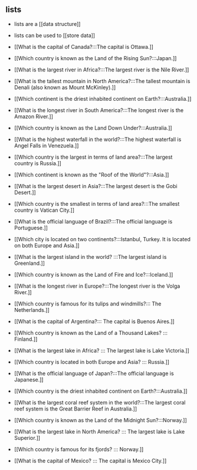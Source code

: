 
## lists
- lists are a [[data structure]]

- lists can be used to [[store data]]

- [[What is the capital of Canada?:::The capital is Ottawa.]]
- [[Which country is known as the Land of the Rising Sun?:::Japan.]]
- [[What is the largest river in Africa?:::The largest river is the Nile River.]]
- [[What is the tallest mountain in North America?:::The tallest mountain is Denali (also known as Mount McKinley).]]
- [[Which continent is the driest inhabited continent on Earth?:::Australia.]]
- [[What is the longest river in South America?:::The longest river is the Amazon River.]]
- [[Which country is known as the Land Down Under?:::Australia.]]
- [[What is the highest waterfall in the world?:::The highest waterfall is Angel Falls in Venezuela.]]
- [[Which country is the largest in terms of land area?:::The largest country is Russia.]]
- [[Which continent is known as the "Roof of the World"?:::Asia.]]
- [[What is the largest desert in Asia?:::The largest desert is the Gobi Desert.]]
- [[Which country is the smallest in terms of land area?:::The smallest country is Vatican City.]]
- [[What is the official language of Brazil?:::The official language is Portuguese.]]
- [[Which city is located on two continents?:::Istanbul, Turkey. It is located on both Europe and Asia.]]
- [[What is the largest island in the world?
  :::The largest island is Greenland.]]
- [[Which country is known as the Land of Fire and Ice?:::Iceland.]]
- [[What is the longest river in Europe?:::The longest river is the Volga River.]]
- [[Which country is famous for its tulips and windmills?:::
  The Netherlands.]]
- [[What is the capital of Argentina?:::
  The capital is Buenos Aires.]]
- [[Which country is known as the Land of a Thousand Lakes? ::: Finland.]]
- [[What is the largest lake in Africa?
  ::: The largest lake is Lake Victoria.]]
- [[Which country is located in both Europe and Asia?
  :::
  Russia.]]
- [[What is the official language of Japan?:::The official language is Japanese.]]
- [[Which country is the driest inhabited continent on Earth?:::Australia.]]
- [[What is the largest coral reef system in the world?:::The largest coral reef system is the Great Barrier Reef in Australia.]]
- [[Which country is known as the Land of the Midnight Sun?:::Norway.]]
- [[What is the largest lake in North America? ::: The largest lake is Lake Superior.]]
- [[Which country is famous for its fjords? ::: Norway.]]
- [[What is the capital of Mexico? ::: The capital is Mexico City.]]

